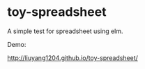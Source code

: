 # toy-spreadsheet


A simple test for spreadsheet using elm.

Demo:

http://liuyang1204.github.io/toy-spreadsheet/
